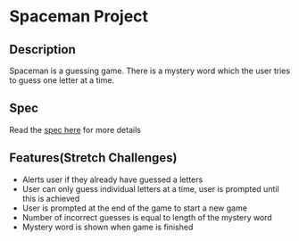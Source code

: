 # Spaceman Project

## Description
Spaceman is a guessing game.  There is a mystery word which the user tries to guess one letter at a time.  

## Spec
Read the [spec here](https://docs.google.com/document/d/1y1WPgJERAuLRJjeSXTf5znjhsrtPjnzPKfD03_f6v7w/edit?usp=sharing) for more details

## Features(Stretch Challenges)
- Alerts user if they already have guessed a letters
- User can only guess individual letters at a time, user is prompted until this is achieved
- User is prompted at the end of the game to start a new game
- Number of incorrect guesses is equal to length of the mystery word
- Mystery word is shown when game is finished
